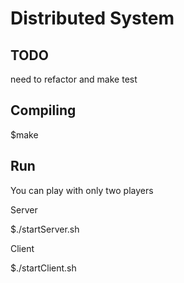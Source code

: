 # Distributed System

## TODO

need to refactor and make test

## Compiling

$make

## Run
You can play with only two players

Server

$./startServer.sh

Client

$./startClient.sh
